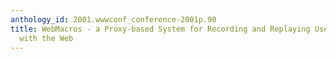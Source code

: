 ```yaml
---
anthology_id: 2001.wwwconf_conference-2001p.90
title: WebMacros - a Proxy-based System for Recording and Replaying User Interactions
  with the Web
---
```

